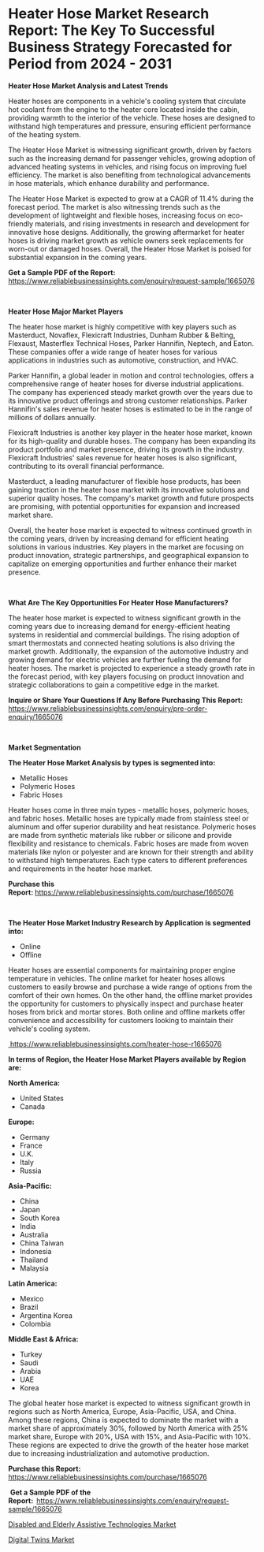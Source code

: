 <p><h1>Heater Hose Market Research Report: The Key To Successful Business Strategy Forecasted for Period from 2024 - 2031</h1></p><p><strong>Heater Hose Market Analysis and Latest Trends</strong></p>
<p><p>Heater hoses are components in a vehicle's cooling system that circulate hot coolant from the engine to the heater core located inside the cabin, providing warmth to the interior of the vehicle. These hoses are designed to withstand high temperatures and pressure, ensuring efficient performance of the heating system. </p><p>The Heater Hose Market is witnessing significant growth, driven by factors such as the increasing demand for passenger vehicles, growing adoption of advanced heating systems in vehicles, and rising focus on improving fuel efficiency. The market is also benefiting from technological advancements in hose materials, which enhance durability and performance.</p><p>The Heater Hose Market is expected to grow at a CAGR of 11.4% during the forecast period. The market is also witnessing trends such as the development of lightweight and flexible hoses, increasing focus on eco-friendly materials, and rising investments in research and development for innovative hose designs. Additionally, the growing aftermarket for heater hoses is driving market growth as vehicle owners seek replacements for worn-out or damaged hoses. Overall, the Heater Hose Market is poised for substantial expansion in the coming years.</p></p>
<p><strong>Get a Sample PDF of the Report:&nbsp;</strong> <a href="https://www.reliablebusinessinsights.com/enquiry/request-sample/1665076">https://www.reliablebusinessinsights.com/enquiry/request-sample/1665076</a></p>
<p>&nbsp;</p>
<p><strong>Heater Hose Major Market Players</strong></p>
<p><p>The heater hose market is highly competitive with key players such as Masterduct, Novaflex, Flexicraft Industries, Dunham Rubber & Belting, Flexaust, Masterflex Technical Hoses, Parker Hannifin, Neptech, and Eaton. These companies offer a wide range of heater hoses for various applications in industries such as automotive, construction, and HVAC.</p><p>Parker Hannifin, a global leader in motion and control technologies, offers a comprehensive range of heater hoses for diverse industrial applications. The company has experienced steady market growth over the years due to its innovative product offerings and strong customer relationships. Parker Hannifin's sales revenue for heater hoses is estimated to be in the range of millions of dollars annually.</p><p>Flexicraft Industries is another key player in the heater hose market, known for its high-quality and durable hoses. The company has been expanding its product portfolio and market presence, driving its growth in the industry. Flexicraft Industries' sales revenue for heater hoses is also significant, contributing to its overall financial performance.</p><p>Masterduct, a leading manufacturer of flexible hose products, has been gaining traction in the heater hose market with its innovative solutions and superior quality hoses. The company's market growth and future prospects are promising, with potential opportunities for expansion and increased market share.</p><p>Overall, the heater hose market is expected to witness continued growth in the coming years, driven by increasing demand for efficient heating solutions in various industries. Key players in the market are focusing on product innovation, strategic partnerships, and geographical expansion to capitalize on emerging opportunities and further enhance their market presence.</p></p>
<p>&nbsp;</p>
<p><strong>What Are The Key Opportunities For Heater Hose Manufacturers?</strong></p>
<p><p>The heater hose market is expected to witness significant growth in the coming years due to increasing demand for energy-efficient heating systems in residential and commercial buildings. The rising adoption of smart thermostats and connected heating solutions is also driving the market growth. Additionally, the expansion of the automotive industry and growing demand for electric vehicles are further fueling the demand for heater hoses. The market is projected to experience a steady growth rate in the forecast period, with key players focusing on product innovation and strategic collaborations to gain a competitive edge in the market.</p></p>
<p><strong>Inquire or Share Your Questions If Any Before Purchasing This Report:</strong> <a href="https://www.reliablebusinessinsights.com/enquiry/pre-order-enquiry/1665076">https://www.reliablebusinessinsights.com/enquiry/pre-order-enquiry/1665076</a></p>
<p>&nbsp;</p>
<p><strong>Market Segmentation</strong></p>
<p><strong>The Heater Hose Market Analysis by types is segmented into:</strong></p>
<p><ul><li>Metallic Hoses</li><li>Polymeric Hoses</li><li>Fabric Hoses</li></ul></p>
<p><p>Heater hoses come in three main types - metallic hoses, polymeric hoses, and fabric hoses. Metallic hoses are typically made from stainless steel or aluminum and offer superior durability and heat resistance. Polymeric hoses are made from synthetic materials like rubber or silicone and provide flexibility and resistance to chemicals. Fabric hoses are made from woven materials like nylon or polyester and are known for their strength and ability to withstand high temperatures. Each type caters to different preferences and requirements in the heater hose market.</p></p>
<p><strong>Purchase this Report:&nbsp;</strong><a href="https://www.reliablebusinessinsights.com/purchase/1665076">https://www.reliablebusinessinsights.com/purchase/1665076</a></p>
<p>&nbsp;</p>
<p><strong>The Heater Hose Market Industry Research by Application is segmented into:</strong></p>
<p><ul><li>Online</li><li>Offline</li></ul></p>
<p><p>Heater hoses are essential components for maintaining proper engine temperature in vehicles. The online market for heater hoses allows customers to easily browse and purchase a wide range of options from the comfort of their own homes. On the other hand, the offline market provides the opportunity for customers to physically inspect and purchase heater hoses from brick and mortar stores. Both online and offline markets offer convenience and accessibility for customers looking to maintain their vehicle's cooling system.</p></p>
<p><a href="https://www.reliablebusinessinsights.com/heater-hose-r1665076">&nbsp;https://www.reliablebusinessinsights.com/heater-hose-r1665076</a></p>
<p><strong>In terms of Region, the Heater Hose Market Players available by Region are:</strong></p>
<p>
    <p> <strong> North America: </strong>
        <ul>
            <li>United States</li>
            <li>Canada</li>
        </ul>
        </p> 
    <p> <strong> Europe: </strong>
        <ul>
            <li>Germany</li>
            <li>France</li>
            <li>U.K.</li>
            <li>Italy</li>
            <li>Russia</li>
        </ul>
        </p> 
    <p> <strong> Asia-Pacific: </strong>
        <ul>
            <li>China</li>
            <li>Japan</li>
            <li>South Korea</li>
            <li>India</li>
            <li>Australia</li>
            <li>China Taiwan</li>
            <li>Indonesia</li>
            <li>Thailand</li>
            <li>Malaysia</li>
        </ul>
        </p> 
    <p> <strong> Latin America: </strong>
        <ul>
            <li>Mexico</li>
            <li>Brazil</li>
            <li>Argentina Korea</li>
            <li>Colombia</li>
        </ul>
        </p> 
    <p> <strong> Middle East & Africa: </strong>
        <ul>
            <li>Turkey</li>
            <li>Saudi</li>
            <li>Arabia</li>
            <li>UAE</li>
            <li>Korea</li>
        </ul>
    </p>
    </p>
<p><p>The global heater hose market is expected to witness significant growth in regions such as North America, Europe, Asia-Pacific, USA, and China. Among these regions, China is expected to dominate the market with a market share of approximately 30%, followed by North America with 25% market share, Europe with 20%, USA with 15%, and Asia-Pacific with 10%. These regions are expected to drive the growth of the heater hose market due to increasing industrialization and automotive production.</p></p>
<p><strong>Purchase this Report: </strong><a href="https://www.reliablebusinessinsights.com/purchase/1665076">https://www.reliablebusinessinsights.com/purchase/1665076</a></p>
<p>&nbsp;<strong>Get a Sample PDF of the Report:&nbsp;&nbsp;</strong><a href="https://www.reliablebusinessinsights.com/enquiry/request-sample/1665076">https://www.reliablebusinessinsights.com/enquiry/request-sample/1665076</a></p>
<p><strong></strong></p>
<p><p><a href="https://github.com/lylyparadise/Market-Research-Report-List-4/blob/main/disabled-and-elderly-assistive-technologies-market.md">Disabled and Elderly Assistive Technologies Market</a></p><p><a href="https://github.com/GroverBarry/Market-Research-Report-List-6/blob/main/digital-twins-market.md">Digital Twins Market</a></p></p>